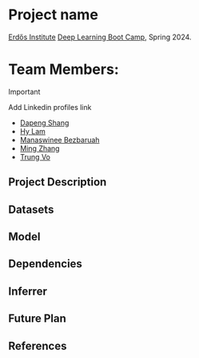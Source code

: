 # Project name
[Erdős Institute](https://www.erdosinstitute.org/) [Deep Learning Boot Camp](https://www.erdosinstitute.org/programs/spring-2024/deep-learning), Spring 2024.

# Team Members: 
> [!IMPORTANT]
> Add Linkedin profiles link
- [Dapeng Shang](https://www.linkedin.com/in/dapeng-shang-654316105/)
- [Hy Lam](https://www.linkedin.com/in/hy-p-g-lam-26531b1a6/)
- [Manaswinee Bezbaruah](https://www.linkedin.com/in/mansibez/)
- [Ming Zhang]()
- [Trung Vo](https://www.linkedin.com/in/btrungvo/)

## Project Description

## Datasets

## Model

## Dependencies

## Inferrer

## Future Plan

## References
